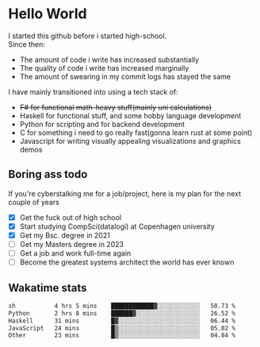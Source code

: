 # Hello World

I started this github before i started high-school.  
Since then:
- The amount of code i write has increased substantially
- The quality of code i write has increased marginally
- The amount of swearing in my commit logs has stayed the same

I have mainly transitioned into using a tech stack of:
- ~~F# for functional math-heavy stuff(mainly uni calculations)~~
- Haskell for functional stuff, and some hobby language development
- Python for scripting and for backend development
- C for something i need to go really fast(gonna learn rust at some point)
- Javascript for writing visually appealing visualizations and graphics demos

## Boring ass todo
If you're cyberstalking me for a job/project, here is my plan for the next couple of years
- [x] Get the fuck out of high school
- [x] Start studying CompSci(datalogi) at Copenhagen university
- [x] Get my Bsc. degree in 2021
- [ ] Get my Masters degree in 2023
- [ ] Get a job and work full-time again
- [ ] Become the greatest systems architect the world has ever known

## Wakatime stats
<!--START_SECTION:waka-->

```txt
sh           4 hrs 5 mins    ████████████▓░░░░░░░░░░░░   50.73 %
Python       2 hrs 8 mins    ██████▓░░░░░░░░░░░░░░░░░░   26.52 %
Haskell      31 mins         █▓░░░░░░░░░░░░░░░░░░░░░░░   06.44 %
JavaScript   24 mins         █▒░░░░░░░░░░░░░░░░░░░░░░░   05.02 %
Other        23 mins         █▒░░░░░░░░░░░░░░░░░░░░░░░   04.84 %
```

<!--END_SECTION:waka-->

